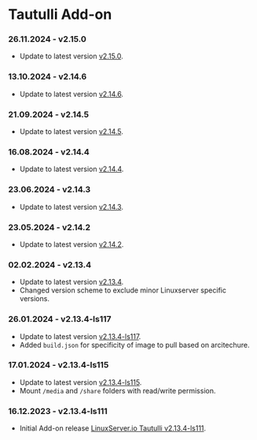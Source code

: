 # Tautulli Add-on

### 26.11.2024 - v2.15.0 
  - Update to latest version [v2.15.0](https://github.com/linuxserver/docker-tautulli/releases/tag/v2.15.0-ls166).

### 13.10.2024 - v2.14.6 
  - Update to latest version [v2.14.6](https://github.com/linuxserver/docker-tautulli/releases/tag/v2.14.6-ls159).

### 21.09.2024 - v2.14.5 
  - Update to latest version [v2.14.5](https://github.com/linuxserver/docker-tautulli/releases/tag/v2.14.5-ls156).

### 16.08.2024 - v2.14.4 
  - Update to latest version [v2.14.4](https://github.com/linuxserver/docker-tautulli/releases/tag/v2.14.4-ls150).

### 23.06.2024 - v2.14.3 
  - Update to latest version [v2.14.3](https://github.com/linuxserver/docker-tautulli/releases/tag/v2.14.3-ls139).

### 23.05.2024 - v2.14.2 
  - Update to latest version [v2.14.2](https://github.com/linuxserver/docker-tautulli/releases/tag/v2.14.2-ls133).

### 02.02.2024 - v2.13.4 
  - Update to latest version [v2.13.4](https://github.com/linuxserver/docker-tautulli/releases/tag/v2.13.4-ls118).
  - Changed version scheme to exclude minor Linuxserver specific versions.

### 26.01.2024 - v2.13.4-ls117 
  - Update to latest version [v2.13.4-ls117](https://github.com/linuxserver/docker-tautulli/releases/tag/v2.13.4-ls117).
  - Added `build.json` for specificity of image to pull based on arcitechure.

### 17.01.2024 - v2.13.4-ls115
  - Update to latest version [v2.13.4-ls115](https://github.com/linuxserver/docker-tautulli/releases/tag/v2.13.4-ls115).
  - Mount `/media` and `/share` folders with read/write permission.

### 16.12.2023 - v2.13.4-ls111
  - Initial Add-on release [LinuxServer.io Tautulli v2.13.4-ls111](https://github.com/linuxserver/docker-tautulli/releases/tag/v2.13.4-ls111).